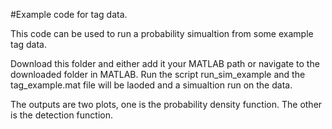 #Example code for tag data. 

This code can be used to run a probability simualtion from some example tag data. 

Download this folder and either add it your MATLAB path or navigate to the downloaded folder in MATLAB.  Run the script run_sim_example and the tag_example.mat file will be laoded and a simualtion run on the data. 

The outputs are two plots, one is the probability density function. The other is the detection function.

